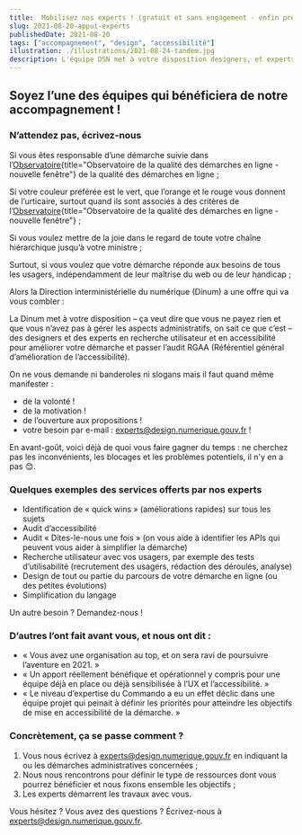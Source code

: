 ```yaml
---
title:  Mobilisez nos experts ! (gratuit et sans engagement - enfin presque)
slug: 2021-08-20-appui-experts
publishedDate: 2021-08-20
tags: ["accompagnement", "design", "accessibilité"]
illustration: ./illustrations/2021-08-24-tandem.jpg
description: L'équipe DSN met à votre disposition designers, et experts en recherche utilisateur et accessibilité
---
```


## Soyez l’une des équipes qui bénéficiera de notre accompagnement !
### N’attendez pas, écrivez-nous

Si vous êtes responsable d’une démarche suivie dans l’[Observatoire](https://observatoire.numerique.gouv.fr/){title="Observatoire de la qualité des démarches en ligne - nouvelle fenêtre"} de la qualité des démarches en ligne ;

Si votre couleur préférée est le vert, que l’orange et le rouge vous donnent de l’urticaire, surtout quand ils sont associés à des critères de l’[Observatoire](https://observatoire.numerique.gouv.fr/){title="Observatoire de la qualité des démarches en ligne - nouvelle fenêtre"} ;

Si vous voulez mettre de la joie dans le regard de toute votre chaîne hiérarchique jusqu’à votre ministre ;

Surtout, si vous voulez que votre démarche réponde aux besoins de tous les usagers, indépendamment de leur maîtrise du web ou de leur handicap ;

Alors la Direction interministérielle du numérique (Dinum) a une offre qui va vous combler :

La Dinum met à votre disposition – ça veut dire que vous ne payez rien et que vous n’avez pas à gérer les aspects administratifs, on sait ce que c’est – des designers et des experts en recherche utilisateur et en accessibilité pour améliorer votre démarche et passer l’audit RGAA (Référentiel général d’amélioration de l’accessibilité).

On ne vous demande ni banderoles ni slogans mais il faut quand même manifester :

- de la volonté !
- de la motivation !
- de l’ouverture aux propositions !
- votre besoin par e-mail : experts@design.numerique.gouv.fr !

En avant-goût, voici déjà de quoi vous faire gagner du temps : ne cherchez pas les inconvénients, les blocages et les problèmes potentiels, il n'y en a pas 😊.

### Quelques exemples des services offerts par nos experts
- Identification de « quick wins » (améliorations rapides) sur tous les sujets
- Audit d’accessibilité
- Audit « Dites-le-nous une fois » (on vous aide à identifier les APIs qui peuvent vous aider à simplifier la démarche)
- Recherche utilisateur avec vos usagers, par exemple des tests d’utilisabilité (recrutement des usagers, rédaction des déroulés, analyse)
- Design de tout ou partie du parcours de votre démarche en ligne (ou des petites évolutions)
- Simplification du langage

Un autre besoin ? Demandez-nous !

### D’autres l’ont fait avant vous, et nous ont dit :  
- « Vous avez une organisation au top, et on sera ravi de poursuivre l’aventure en 2021. »
- « Un apport réellement bénéfique et opérationnel y compris pour une équipe déjà en place ou déjà sensibilisée à l’UX et l’accessibilité. »
- « Le niveau d’expertise du Commando a eu un effet déclic dans une équipe projet qui peinait à définir les priorités pour atteindre les objectifs de mise en accessibilité de la démarche. »

### Concrètement, ça se passe comment ?

1. Vous nous écrivez à experts@design.numerique.gouv.fr en indiquant la ou les démarches administratives concernées ;
2. Nous nous rencontrons pour définir le type de ressources dont vous pourrez bénéficier et nous fixons ensemble les objectifs ;
3. Les experts démarrent les travaux avec vous.

Vous hésitez ? Vous avez des questions ? Écrivez-nous à experts@design.numerique.gouv.fr.
